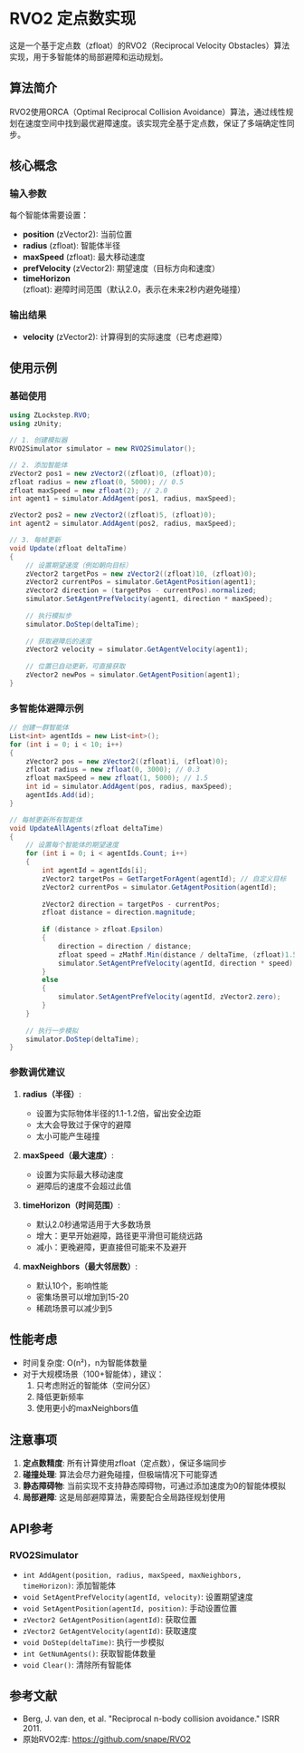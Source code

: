 # RVO2 定点数实现

这是一个基于定点数（zfloat）的RVO2（Reciprocal Velocity Obstacles）算法实现，用于多智能体的局部避障和运动规划。

## 算法简介

RVO2使用ORCA（Optimal Reciprocal Collision Avoidance）算法，通过线性规划在速度空间中找到最优避障速度。该实现完全基于定点数，保证了多端确定性同步。

## 核心概念

### 输入参数
每个智能体需要设置：
- **position** (zVector2): 当前位置
- **radius** (zfloat): 智能体半径
- **maxSpeed** (zfloat): 最大移动速度
- **prefVelocity** (zVector2): 期望速度（目标方向和速度）
- **timeHorizon** (zfloat): 避障时间范围（默认2.0，表示在未来2秒内避免碰撞）

### 输出结果
- **velocity** (zVector2): 计算得到的实际速度（已考虑避障）

## 使用示例

### 基础使用

```csharp
using ZLockstep.RVO;
using zUnity;

// 1. 创建模拟器
RVO2Simulator simulator = new RVO2Simulator();

// 2. 添加智能体
zVector2 pos1 = new zVector2((zfloat)0, (zfloat)0);
zfloat radius = new zfloat(0, 5000); // 0.5
zfloat maxSpeed = new zfloat(2); // 2.0
int agent1 = simulator.AddAgent(pos1, radius, maxSpeed);

zVector2 pos2 = new zVector2((zfloat)5, (zfloat)0);
int agent2 = simulator.AddAgent(pos2, radius, maxSpeed);

// 3. 每帧更新
void Update(zfloat deltaTime)
{
    // 设置期望速度（例如朝向目标）
    zVector2 targetPos = new zVector2((zfloat)10, (zfloat)0);
    zVector2 currentPos = simulator.GetAgentPosition(agent1);
    zVector2 direction = (targetPos - currentPos).normalized;
    simulator.SetAgentPrefVelocity(agent1, direction * maxSpeed);
    
    // 执行模拟步
    simulator.DoStep(deltaTime);
    
    // 获取避障后的速度
    zVector2 velocity = simulator.GetAgentVelocity(agent1);
    
    // 位置已自动更新，可直接获取
    zVector2 newPos = simulator.GetAgentPosition(agent1);
}
```

### 多智能体避障示例

```csharp
// 创建一群智能体
List<int> agentIds = new List<int>();
for (int i = 0; i < 10; i++)
{
    zVector2 pos = new zVector2((zfloat)i, (zfloat)0);
    zfloat radius = new zfloat(0, 3000); // 0.3
    zfloat maxSpeed = new zfloat(1, 5000); // 1.5
    int id = simulator.AddAgent(pos, radius, maxSpeed);
    agentIds.Add(id);
}

// 每帧更新所有智能体
void UpdateAllAgents(zfloat deltaTime)
{
    // 设置每个智能体的期望速度
    for (int i = 0; i < agentIds.Count; i++)
    {
        int agentId = agentIds[i];
        zVector2 targetPos = GetTargetForAgent(agentId); // 自定义目标
        zVector2 currentPos = simulator.GetAgentPosition(agentId);
        
        zVector2 direction = targetPos - currentPos;
        zfloat distance = direction.magnitude;
        
        if (distance > zfloat.Epsilon)
        {
            direction = direction / distance;
            zfloat speed = zMathf.Min(distance / deltaTime, (zfloat)1.5);
            simulator.SetAgentPrefVelocity(agentId, direction * speed);
        }
        else
        {
            simulator.SetAgentPrefVelocity(agentId, zVector2.zero);
        }
    }
    
    // 执行一步模拟
    simulator.DoStep(deltaTime);
}
```

### 参数调优建议

1. **radius（半径）**: 
   - 设置为实际物体半径的1.1-1.2倍，留出安全边距
   - 太大会导致过于保守的避障
   - 太小可能产生碰撞

2. **maxSpeed（最大速度）**:
   - 设置为实际最大移动速度
   - 避障后的速度不会超过此值

3. **timeHorizon（时间范围）**:
   - 默认2.0秒通常适用于大多数场景
   - 增大：更早开始避障，路径更平滑但可能绕远路
   - 减小：更晚避障，更直接但可能来不及避开

4. **maxNeighbors（最大邻居数）**:
   - 默认10个，影响性能
   - 密集场景可以增加到15-20
   - 稀疏场景可以减少到5

## 性能考虑

- 时间复杂度: O(n²)，n为智能体数量
- 对于大规模场景（100+智能体），建议：
  1. 只考虑附近的智能体（空间分区）
  2. 降低更新频率
  3. 使用更小的maxNeighbors值

## 注意事项

1. **定点数精度**: 所有计算使用zfloat（定点数），保证多端同步
2. **碰撞处理**: 算法会尽力避免碰撞，但极端情况下可能穿透
3. **静态障碍物**: 当前实现不支持静态障碍物，可通过添加速度为0的智能体模拟
4. **局部避障**: 这是局部避障算法，需要配合全局路径规划使用

## API参考

### RVO2Simulator

- `int AddAgent(position, radius, maxSpeed, maxNeighbors, timeHorizon)`: 添加智能体
- `void SetAgentPrefVelocity(agentId, velocity)`: 设置期望速度
- `void SetAgentPosition(agentId, position)`: 手动设置位置
- `zVector2 GetAgentPosition(agentId)`: 获取位置
- `zVector2 GetAgentVelocity(agentId)`: 获取速度
- `void DoStep(deltaTime)`: 执行一步模拟
- `int GetNumAgents()`: 获取智能体数量
- `void Clear()`: 清除所有智能体

## 参考文献

- Berg, J. van den, et al. "Reciprocal n-body collision avoidance." ISRR 2011.
- 原始RVO2库: https://github.com/snape/RVO2

